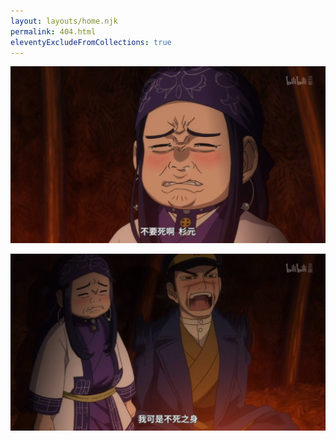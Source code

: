 ```yaml
---
layout: layouts/home.njk
permalink: 404.html
eleventyExcludeFromCollections: true
---
```


![](/img/wq.jpeg)

![](/img/ap.jpeg)
